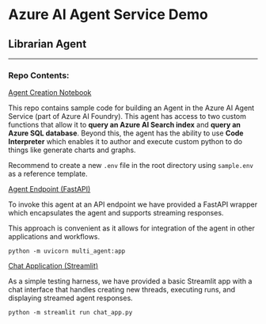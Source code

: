 # Azure AI Agent Service Demo

## Librarian Agent

---

### Repo Contents:

[Agent Creation Notebook](./src/agent_creation/create_librarian_agent.ipynb)

This repo contains sample code for building an Agent in the Azure AI Agent Service (part of Azure AI Foundry). This agent has access to two custom functions that allow it to **query an Azure AI Search index** and **query an Azure SQL database**. Beyond this, the agent has the ability to use **Code Interpreter** which enables it to author and execute custom python to do things like generate charts and graphs.

Recommend to create a new `.env` file in the root directory using `sample.env` as a reference template.


[Agent Endpoint (FastAPI)](./src/api/multi_agent/multi_agent.py)

To invoke this agent at an API endpoint we have provided a FastAPI wrapper which encapsulates the agent and supports streaming responses. 

This approach is convenient as it allows for integration of the agent in other applications and workflows.

```python -m uvicorn multi_agent:app```

[Chat Application (Streamlit)](./src/app/chat_app.py)

As a simple testing harness, we have provided a basic Streamlit app with a chat interface that handles creating new threads, executing runs, and displaying streamed agent responses.

```python -m streamlit run chat_app.py```
